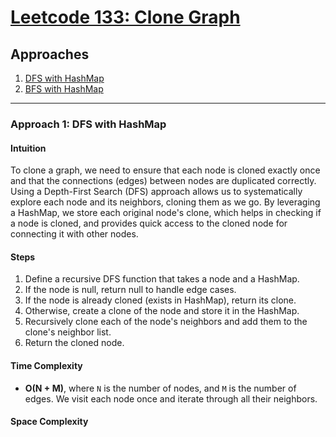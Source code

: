 # [Leetcode 133: Clone Graph](https://leetcode.com/problems/clone-graph/)

## Approaches

1. [DFS with HashMap](#dfs-with-hashmap)
2. [BFS with HashMap](#bfs-with-hashmap)

---

### Approach 1: DFS with HashMap

#### Intuition
To clone a graph, we need to ensure that each node is cloned exactly once and that the connections (edges) between nodes are duplicated correctly. Using a Depth-First Search (DFS) approach allows us to systematically explore each node and its neighbors, cloning them as we go. By leveraging a HashMap, we store each original node's clone, which helps in checking if a node is cloned, and provides quick access to the cloned node for connecting it with other nodes.

#### Steps
1. Define a recursive DFS function that takes a node and a HashMap.
2. If the node is null, return null to handle edge cases.
3. If the node is already cloned (exists in HashMap), return its clone.
4. Otherwise, create a clone of the node and store it in the HashMap.
5. Recursively clone each of the node's neighbors and add them to the clone's neighbor list.
6. Return the cloned node.

#### Time Complexity
- **O(N + M)**, where `N` is the number of nodes, and `M` is the number of edges. We visit each node once and iterate through all their neighbors.

#### Space Complexity
- **O(N)**, for the recursion stack and the space used by the HashMap.

```javascript
// Definition for a Node.
// function Node(val, neighbors) {
//     this.val = val === undefined ? 0 : val;
//     this.neighbors = neighbors === undefined ? [] : neighbors;
// }

function cloneGraph(node) {
    if (node === null) return null;

    const visited = new Map();

    function dfs(node) {
        // If already cloned, return the clone.
        if (visited.has(node)) {
            return visited.get(node);
        }

        // Clone the node.
        const clone = new Node(node.val);
        visited.set(node, clone);

        // Clone and connect all the neighbors.
        for (const neighbor of node.neighbors) {
            clone.neighbors.push(dfs(neighbor));
        }

        return clone;
    }

    return dfs(node);
}
```

---

### Approach 2: BFS with HashMap

#### Intuition
Using Breadth-First Search (BFS) offers an iterative way to traverse the graph level by level. This ensures we clone a node and then all its neighbors, without getting too deep into recursion which could be less efficient for very deep or large graphs. As we process each node, we keep track of the cloned nodes in a HashMap, similarly ensuring each node is cloned only once.

#### Steps
1. Handle the null node case immediately by returning null.
2. Initialize a queue with the starting node and a HashMap for cloned nodes.
3. Clone the starting node and add it to the HashMap.
4. While processing nodes from the queue:
   - Dequeue the front node.
   - For each unvisited neighbor, clone it, enqueue it, and connect it to the current node's clone.
5. Return the clone of the starting node.

#### Time Complexity
- **O(N + M)**, since we visit each node and edge as before.

#### Space Complexity
- **O(N)**, mainly due to the HashMap storage and queue size.

```javascript
function cloneGraph(node) {
    if (node === null) return null;

    const visited = new Map();
    const queue = [node];

    // Create a clone for the starting node.
    visited.set(node, new Node(node.val));

    while (queue.length > 0) {
        const n = queue.shift();

        // Process each neighbor.
        for (const neighbor of n.neighbors) {
            if (!visited.has(neighbor)) {
                // Clone the neighbor and add to the queue if not visited.
                visited.set(neighbor, new Node(neighbor.val));
                queue.push(neighbor);
            }

            // Connect the cloned node with the cloned neighbor.
            visited.get(n).neighbors.push(visited.get(neighbor));
        }
    }

    return visited.get(node);
}
```
With these two approaches, you can easily clone any given graph using either DFS or BFS strategy, taking appropriate care of the nodes and their interconnected nature through a HashMap.

